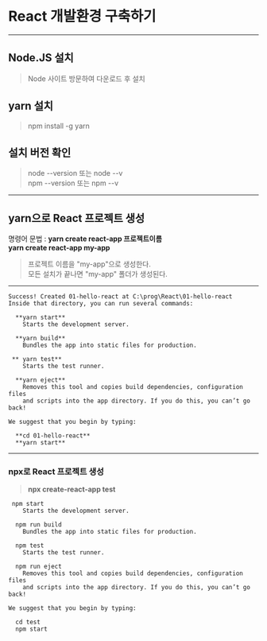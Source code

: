 # React 개발환경 구축하기 

--- 
## Node.JS 설치
> Node 사이트 방문하여 다운로드 후 설치
## yarn 설치
>npm install -g yarn 
## 설치 버전 확인
> node --version    또는  node --v  
> npm --version  또는  npm --v

---  
## yarn으로 React 프로젝트 생성
명령어 문법 : **yarn create react-app 프로젝트이름**  
**yarn create react-app my-app**
> 프로젝트 이름을 "my-app"으로 생성한다.  
> 모든 설치가 끝나면 "my-app" 폴더가 생성된다.

--- 

```
Success! Created 01-hello-react at C:\prog\React\01-hello-react
Inside that directory, you can run several commands:

  **yarn start**
    Starts the development server.

  **yarn build**
    Bundles the app into static files for production.

 ** yarn test**
    Starts the test runner.

  **yarn eject**
    Removes this tool and copies build dependencies, configuration files
    and scripts into the app directory. If you do this, you can’t go back!

We suggest that you begin by typing:

  **cd 01-hello-react**
  **yarn start**

```
---  

### npx로 React 프로젝트 생성
> **npx create-react-app test**

```
 npm start
    Starts the development server.

  npm run build
    Bundles the app into static files for production.

  npm test
    Starts the test runner.

  npm run eject
    Removes this tool and copies build dependencies, configuration files
    and scripts into the app directory. If you do this, you can’t go back!

We suggest that you begin by typing:

  cd test
  npm start
```
